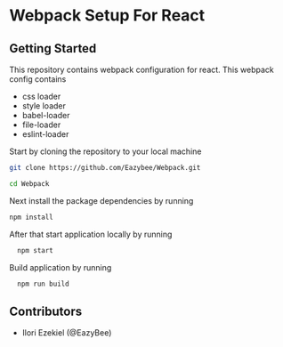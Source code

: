 # Webpack Setup For React

## Getting Started

This repository contains webpack configuration for react. This webpack config contains 

- css loader
- style loader
- babel-loader
- file-loader
- eslint-loader


Start by cloning the repository to your local machine

```bash
git clone https://github.com/Eazybee/Webpack.git

cd Webpack
```

Next install the package dependencies by running

```bash
npm install
```

After that start  application locally by running

```bash
  npm start
```

Build application by running
```bash
  npm run build
```

## Contributors
- Ilori Ezekiel (@EazyBee)

